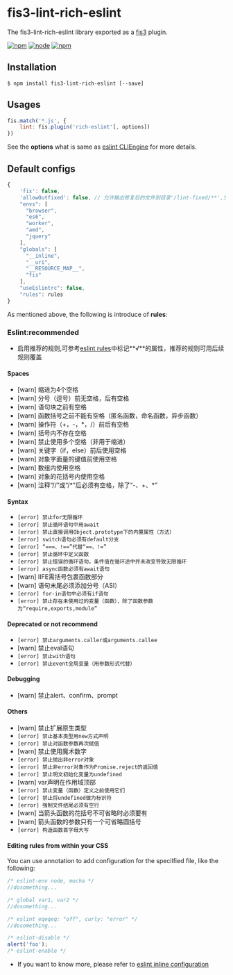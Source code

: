 # fis3-lint-rich-eslint
The fis3-lint-rich-eslint library exported as a [fis3](http://fis.baidu.com/fis3/index.html) plugin.

[![npm](https://img.shields.io/npm/v/fis3-lint-rich-eslint.svg)](https://www.npmjs.com/package/fis3-lint-rich-eslint)
[![node](https://img.shields.io/node/v/fis3-lint-rich-eslint.svg)](https://nodejs.org/en/)
[![npm](https://img.shields.io/npm/dm/fis3-lint-rich-eslint.svg)](https://www.npmjs.com/package/fis3-lint-rich-eslint)

## Installation
``` shell
$ npm install fis3-lint-rich-eslint [--save]
```

## Usages
``` js
fis.match('*.js', {
    lint: fis.plugin('rich-eslint'[, options])
})

```
See the **options** what is same as [eslint CLIEngine](https://eslint.org/docs/developer-guide/nodejs-api#cliengine) for more details.

## Default configs
``` js
{
    'fix': false,
    'allowOutfixed': false, // 允许输出修复后的文件到目录'/lint-fixed/**',生效的前提是fix值为true
    "envs": [
      "browser",
      "es6",
      "worker",
      "amd",
      "jquery"
    ],
    "globals": [
      "__inline",
      "__uri",
      "__RESOURCE_MAP__",
      "fis"
    ],
    "useEslintrc": false,
    "rules": rules
}
```
As mentioned above, the following is introduce of **rules**:

### Eslint:recommended
* 启用推荐的规则,可参考[eslint rules](https://eslint.org/docs/rules/)中标记**√**的属性，推荐的规则可用后续规则覆盖

#### Spaces

* [warn] 缩进为4个空格
* [warn] 分号（逗号）前无空格，后有空格
* [warn] 语句块之前有空格
* [warn] 函数括号之前不能有空格（匿名函数，命名函数，异步函数）
* [warn] 操作符（+，-，*，/）前后有空格
* [warn] 括号内不存在空格
* [warn] 禁止使用多个空格（非用于缩进）
* [warn] 关键字（if，else）前后使用空格
* [warn] 对象字面量的键值前使用空格
* [warn] 数组内使用空格
* [warn] 对象的花括号内使用空格
* [warn] 注释“//”或“/*”后必须有空格，除了“-、+、\*”

#### Syntax
* `[error] 禁止for无限循环`
* `[error] 禁止循环语句中用await`
* `[error] 禁止直接调用Object.prototype下的内置属性（方法）`
* `[error] switch语句必须有default分支`
* `[error] “===、!==”代替“==、!=”`
* `[error] 禁止循环中定义函数`
* `[error] 禁止错误的循环语句，条件值在循环途中并未改变导致无限循环`
* `[error] async函数必须有await语句`
* [warn] IIFE需括号包裹函数部分
* [warn] 语句末尾必须添加分号（ASI）
* `[error] for-in语句中必须有if语句`
* `[error] 禁止存在未使用过的变量（函数），除了函数参数为“require,exports,module”`

#### Deprecated or not recommend
* `[error] 禁止arguments.caller或arguments.callee`
* [warn] 禁止eval语句
* `[error] 禁止with语句`
* `[error] 禁止event全局变量（用参数形式代替）`

#### Debugging
* [warn] 禁止alert、confirm、prompt

#### Others
* [warn] 禁止扩展原生类型
* `[error] 禁止基本类型用new方式声明`
* `[error] 禁止对函数参数再次赋值`
* [warn] 禁止使用魔术数字
* `[error] 禁止抛出非error对象`
* `[error] 禁止非error对象作为Promise.reject的返回值`
* `[error] 禁止明文初始化变量为undefined`
* [warn] var声明在作用域顶部
* `[error] 禁止变量（函数）定义之前使用它们`
* `[error] 禁止将undefined做为标识符`
* `[error] 强制文件结尾必须有空行`
* [warn] 当箭头函数的花括号不可省略时必须要有
* [warn] 箭头函数的参数只有一个可省略圆括号
* `[error] 构造函数首字母大写`

#### Editing rules from within your CSS
You can use annotation to add configuration for the specilfied file, like the following:

``` js
/* eslint-env node, mocha */
//dosomething...
```
``` js
/* global var1, var2 */
//dosomething...
```
``` js
/* eslint eqeqeq: "off", curly: "error" */
//dosomething...
```
```js
/* eslint-disable */
alert('foo');
/* eslint-enable */
```
- If you want to know more, please refer to [eslint inline configuration](https://eslint.org/docs/user-guide/configuring#disabling-rules-with-inline-comments)
